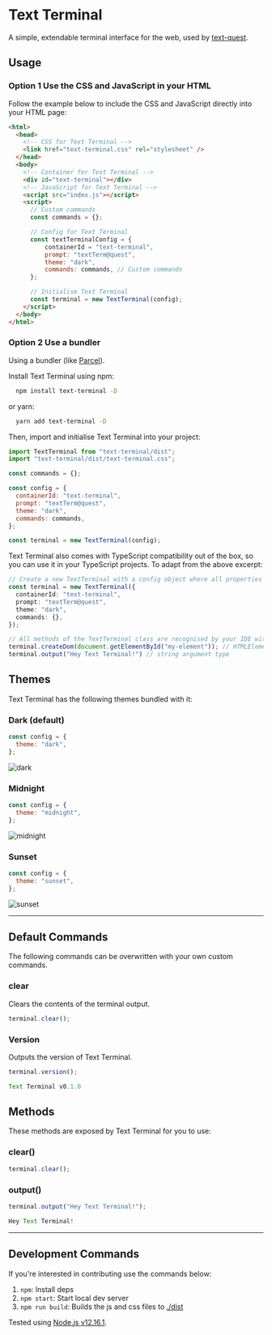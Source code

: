 # Text Terminal

A simple, extendable terminal interface for the web, used by [text-quest](https://github.com/desholmes/text-quest).

## Usage

### Option 1 Use the CSS and JavaScript in your HTML

Follow the example below to include the CSS and JavaScript directly into your HTML page:

```html
<html>
  <head>
    <!-- CSS for Text Terminal -->
    <link href="text-terminal.css" rel="stylesheet" />
  </head>
  <body>
    <!-- Container for Text Terminal -->
    <div id="text-terminal"></div>
    <!-- JavaScript for Text Terminal -->
    <script src="index.js"></script>
    <script>
      // Custom commands
      const commands = {};

      // Config for Text Terminal
      const textTerminalConfig = {
          containerId = "text-terminal",
          prompt: "textTerm@quest",
          theme: "dark",
          commands: commands, // Custom commands
      };

      // Initialise Text Terminal
      const terminal = new TextTerminal(config);
    </script>
  </body>
</html>
```

### Option 2 Use a bundler

Using a bundler (like [Parcel](https://parceljs.org/)).

Install Text Terminal using npm:

```sh
  npm install text-terminal -D
```

or yarn:

```sh
  yarn add text-terminal -D
```

Then, import and initialise Text Terminal into your project:

```javascript
import TextTerminal from "text-terminal/dist";
import "text-terminal/dist/text-terminal.css";

const commands = {};

const config = {
  containerId: "text-terminal",
  prompt: "textTerm@quest",
  theme: "dark",
  commands: commands,
};

const terminal = new TextTerminal(config);
```

Text Terminal also comes with TypeScript compatibility out of the box, so you can use it in your TypeScript projects. To adapt from the above excerpt:

```typescript
// Create a new TextTerminal with a config object where all properties are optional
const terminal = new TextTerminal({
  containerId: "text-terminal",
  prompt: "textTerm@quest",
  theme: "dark",
  commands: {},
});

// All methods of the TextTerminal class are recognised by your IDE with correct typing
terminal.createDom(document.getElementById("my-element")); // HTMLElement argument type
terminal.output("Hey Text Terminal!") // string argument type
```

## Themes

Text Terminal has the following themes bundled with it:

### Dark (default)

```javascript
const config = {
  theme: "dark",
};
```

![dark](https://user-images.githubusercontent.com/1830123/98743681-599ef680-23a8-11eb-9193-82920513f5d2.png)

### Midnight

```javascript
const config = {
  theme: "midnight",
};
```

![midnight](https://user-images.githubusercontent.com/1830123/98743936-c0241480-23a8-11eb-95c0-62dbabc15ad1.png)

### Sunset

```javascript
const config = {
  theme: "sunset",
};
```

![sunset](https://user-images.githubusercontent.com/1830123/98744070-ff526580-23a8-11eb-8140-04727285d6f6.png)

---

## Default Commands

The following commands can be overwritten with your own custom commands.

### clear

Clears the contents of the terminal output.

```js
terminal.clear();
```

### Version

Outputs the version of Text Terminal.

```js
terminal.version();

Text Terminal v0.1.0
```

## Methods

These methods are exposed by Text Terminal for you to use:

### clear()

```js
terminal.clear();
```

### output()

```js
terminal.output("Hey Text Terminal!");

Hey Text Terminal!
```

---

## Development Commands

If you're interested in contributing use the commands below:

1. `npm`: Install deps
1. `npm start`: Start local dev server
1. `npm run build`: Builds the js and css files to [./dist](./dist)

Tested using [Node.js v12.16.1](https://nodejs.org/en/).
